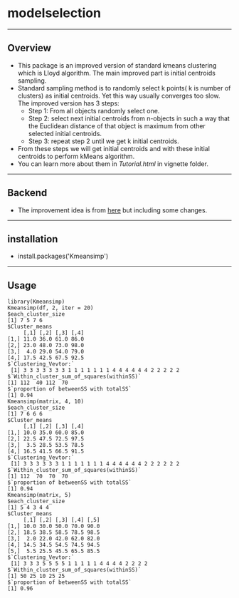 # modelselection

----
## Overview
* This package is an improved version of standard kmeans clustering which is Lloyd algorithm. The main improved part is initial centroids sampling. 
* Standard sampling method is to randomly select k points( k is number of clusters) as initial centroids. Yet this way usually converges too slow. The improved 
version has 3 steps:
   * Step 1: From all objects randomly select one. 
   * Step 2: select next initial centroids from n-objects in such a way that the Euclidean distance
of that object is maximum from other selected initial centroids.
   * Step 3: repeat step 2 until we get k initial centroids. <br>
 * From these steps we will get initial centroids and with these initial centroids to perform kMeans algorithm. <br>
 * You can learn more about them in *Tutorial.html* in vignette folder.
----

## Backend
* The improvement idea is from [here](https://www.ijcsmc.com/docs/papers/July2013/V2I7201338.pdf) but including some changes.
----

## installation
* install.packages('Kmeansimp')
----
## Usage
```{r}
library(Kmeansimp) 
Kmeansimp(df, 2, iter = 20) 
$each_cluster_size
[1] 7 5 7 6
$Cluster_means
     [,1] [,2] [,3] [,4]
[1,] 11.0 36.0 61.0 86.0
[2,] 23.0 48.0 73.0 98.0
[3,]  4.0 29.0 54.0 79.0
[4,] 17.5 42.5 67.5 92.5
$`Clustering_Vevtor:`
 [1] 3 3 3 3 3 3 3 1 1 1 1 1 1 1 4 4 4 4 4 4 2 2 2 2 2
$`Within_cluster_sum_of_squares(withinSS)`
[1] 112  40 112  70
$`proportion of betweenSS with totalSS`
[1] 0.94
Kmeansimp(matrix, 4, 10) 
$each_cluster_size
[1] 7 6 6 6
$Cluster_means
     [,1] [,2] [,3] [,4]
[1,] 10.0 35.0 60.0 85.0
[2,] 22.5 47.5 72.5 97.5
[3,]  3.5 28.5 53.5 78.5
[4,] 16.5 41.5 66.5 91.5
$`Clustering_Vevtor:`
 [1] 3 3 3 3 3 3 1 1 1 1 1 1 1 4 4 4 4 4 4 2 2 2 2 2 2
$`Within_cluster_sum_of_squares(withinSS)`
[1] 112  70  70  70
$`proportion of betweenSS with totalSS`
[1] 0.94
Kmeansimp(matrix, 5)
$each_cluster_size
[1] 5 4 3 4 4
$Cluster_means
     [,1] [,2] [,3] [,4] [,5]
[1,] 10.0 30.0 50.0 70.0 90.0
[2,] 18.5 38.5 58.5 78.5 98.5
[3,]  2.0 22.0 42.0 62.0 82.0
[4,] 14.5 34.5 54.5 74.5 94.5
[5,]  5.5 25.5 45.5 65.5 85.5
$`Clustering_Vevtor:`
 [1] 3 3 3 5 5 5 5 1 1 1 1 1 4 4 4 4 2 2 2 2
$`Within_cluster_sum_of_squares(withinSS)`
[1] 50 25 10 25 25
$`proportion of betweenSS with totalSS`
[1] 0.96
